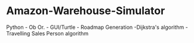 # Amazon-Warehouse-Simulator
Python - Ob Or. - GUI/Turtle - Roadmap Generation -Dijkstra's algorithm - Travelling Sales Person algorithm
